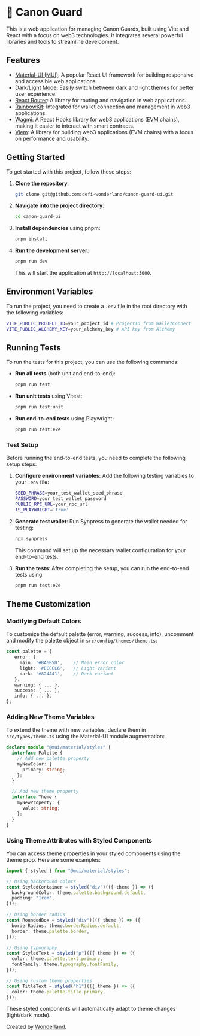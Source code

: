 # 🏦 Canon Guard

This is a web application for managing Canon Guards, built using Vite and React with a focus on web3 technologies. It integrates several powerful libraries and tools to streamline development.

## Features

- [Material-UI (MUI)](https://mui.com/material-ui/getting-started/): A popular React UI framework for building responsive and accessible web applications.
- [Dark/Light Mode](https://mui.com/material-ui/customization/dark-mode/): Easily switch between dark and light themes for better user experience.
- [React Router](https://reactrouter.com/start/library/routing): A library for routing and navigation in web applications.
- [RainbowKit](https://www.rainbowkit.com/es-419/docs/installation): Integrated for wallet connection and management in web3 applications.
- [Wagmi](https://wagmi.sh/react/getting-started): A React Hooks library for web3 applications (EVM chains), making it easier to interact with smart contracts.
- [Viem](https://viem.sh/docs/getting-started): A library for building web3 applications (EVM chains) with a focus on performance and usability.

## Getting Started

To get started with this project, follow these steps:

1. **Clone the repository**:

   ```bash
   git clone git@github.com:defi-wonderland/canon-guard-ui.git
   ```

2. **Navigate into the project directory**:

   ```bash
   cd canon-guard-ui
   ```

3. **Install dependencies** using pnpm:

   ```bash
   pnpm install
   ```

4. **Run the development server**:
   ```bash
   pnpm run dev
   ```
   This will start the application at `http://localhost:3000`.

## Environment Variables

To run the project, you need to create a `.env` file in the root directory with the following variables:

```bash
VITE_PUBLIC_PROJECT_ID=your_project_id # ProjectID from WalletConnect
VITE_PUBLIC_ALCHEMY_KEY=your_alchemy_key # API key from Alchemy
```

## Running Tests

To run the tests for this project, you can use the following commands:

- **Run all tests** (both unit and end-to-end):

  ```bash
  pnpm run test
  ```

- **Run unit tests** using Vitest:

  ```bash
  pnpm run test:unit
  ```

- **Run end-to-end tests** using Playwright:
  ```bash
  pnpm run test:e2e
  ```

### Test Setup

Before running the end-to-end tests, you need to complete the following setup steps:

1. **Configure environment variables**: Add the following testing variables to your `.env` file:

   ```bash
   SEED_PHRASE=your_test_wallet_seed_phrase
   PASSWORD=your_test_wallet_password
   PUBLIC_RPC_URL=your_rpc_url
   IS_PLAYWRIGHT='true'
   ```

2. **Generate test wallet**: Run Synpress to generate the wallet needed for testing:

   ```bash
   npx synpress
   ```

   This command will set up the necessary wallet configuration for your end-to-end tests.

3. **Run the tests**: After completing the setup, you can run the end-to-end tests using:
   ```bash
   pnpm run test:e2e
   ```

## Theme Customization

### Modifying Default Colors

To customize the default palette (error, warning, success, info), uncomment and modify the palette object in `src/config/themes/theme.ts`:

```typescript
const palette = {
   error: {
     main: '#BA6B5D',    // Main error color
     light: '#ECCCC6',   // Light variant
     dark: '#824A41',    // Dark variant
   },
   warning: { ... },
   success: { ... },
   info: { ... },
};
```

### Adding New Theme Variables

To extend the theme with new variables, declare them in `src/types/theme.ts` using the Material-UI module augmentation:

```typescript
declare module "@mui/material/styles" {
  interface Palette {
    // Add new palette property
    myNewColor: {
      primary: string;
    };
  }

  // Add new theme property
  interface Theme {
    myNewProperty: {
      value: string;
    };
  }
}
```

### Using Theme Attributes with Styled Components

You can access theme properties in your styled components using the theme prop. Here are some examples:

```typescript
import { styled } from "@mui/material/styles";

// Using background colors
const StyledContainer = styled("div")(({ theme }) => ({
  backgroundColor: theme.palette.background.default,
  padding: "1rem",
}));

// Using border radius
const RoundedBox = styled("div")(({ theme }) => ({
  borderRadius: theme.borderRadius.default,
  border: theme.palette.border,
}));

// Using typography
const StyledText = styled("p")(({ theme }) => ({
  color: theme.palette.text.primary,
  fontFamily: theme.typography.fontFamily,
}));

// Using custom theme properties
const TitleText = styled("h1")(({ theme }) => ({
  color: theme.palette.title.primary,
}));
```

These styled components will automatically adapt to theme changes (light/dark mode).

Created by [Wonderland](https://defi.sucks).
